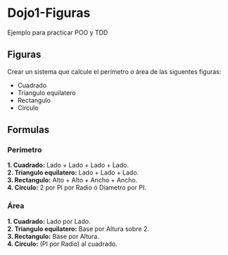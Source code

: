 # Dojo1-Figuras
Ejemplo para practicar POO y TDD

## Figuras

Crear un sistema que calcule el perímetro o área de las siguentes figuras: 
  * Cuadrado
  * Triangulo equilatero
  * Rectangulo
  * Circulo

## Formulas
### Perímetro
 
 **1. Cuadrado:** Lado + Lado + Lado + Lado.  
 **2. Triangulo equilatero:** Lado + Lado + Lado.  
 **3. Rectangulo:** Alto + Alto + Ancho + Ancho.  
 **4. Circulo:** 2 por PI por Radio ó Diametro por PI.  
 
 ### Área
 
 **1. Cuadrado:** Lado por Lado.  
 **2. Triangulo equilatero:** Base por Altura sobre 2.  
 **3. Rectangulo:** Base por Altura.  
 **4. Circulo:** (PI por Radio) al cuadrado. 
